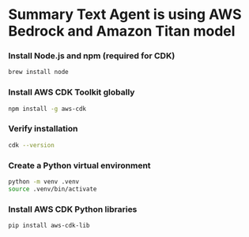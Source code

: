 # Summary Text Agent is using AWS Bedrock and Amazon Titan model

### Install Node.js and npm (required for CDK)
```bash
brew install node
```

### Install AWS CDK Toolkit globally
```bash
npm install -g aws-cdk
```

### Verify installation
```bash
cdk --version
```

### Create a Python virtual environment
```bash
python -m venv .venv
source .venv/bin/activate
```

### Install AWS CDK Python libraries
```pip install aws-cdk-lib```